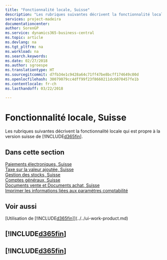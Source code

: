 ```yaml
---
title: "Fonctionnalité locale, Suisse"
description: "Les rubriques suivantes décrivent la fonctionnalité locale de la version suisse de Business Central."
services: project-madeira
documentationcenter: 
author: SorenGP
ms.service: dynamics365-business-central
ms.topic: article
ms.devlang: na
ms.tgt_pltfrm: na
ms.workload: na
ms.search.keywords: 
ms.date: 02/27/2018
ms.author: sgroespe
ms.translationtype: HT
ms.sourcegitcommit: d7fb34e1c9428a64c71ff47be8bcff174649c00d
ms.openlocfilehash: 30079079cc4dff99f23f8660211dc6070457fe1b
ms.contentlocale: fr-ch
ms.lasthandoff: 03/22/2018

---
```

# <a name="switzerland-local-functionality"></a>Fonctionnalité locale, Suisse
Les rubriques suivantes décrivent la fonctionnalité locale qui est propre à la version suisse de [!INCLUDE[d365fin](../../includes/d365fin_md.md)].  

## <a name="in-this-section"></a>Dans cette section  
  [Paiements électroniques, Suisse](swiss-electronic-payments.md)  
  [Taxe sur la valeur ajoutée, Suisse](swiss-value-added-tax.md)  
  [Gestion des stocks, Suisse](swiss-inventory-management.md)  
  [Comptes généraux, Suisse](swiss-general-ledger-accounts.md)  
  [Documents vente et Documents achat, Suisse](swiss-purchase-documents-and-sales-documents.md)  
  [Imprimer les informations liées aux paramètres comptabilité](how-to-print-general-ledger-setup-information.md)

## <a name="see-also"></a>Voir aussi
[Utilisation de [!INCLUDE[d365fin](../../includes/d365fin_md.md)]](../../ui-work-product.md)

## [!INCLUDE[d365fin](../../includes/free_trial_md.md)]  
## [!INCLUDE[d365fin](../../includes/training_link_md.md)]

